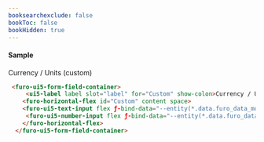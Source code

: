 ```yaml
---
booksearchexclude: false
bookToc: false
bookHidden: true
---
```


#### Sample

 <furo-ui5-form-field-container>
     <ui5-label label slot="label" for="Custom" show-colon>Currency / Units (custom)</ui5-label>
    <furo-horizontal-flex id="Custom" content space>
    <furo-ui5-text-input flex ƒ-bind-data="--entity(*.data.furo_data_money_input.currency_code)"></furo-ui5-text-input>
     <furo-ui5-number-input flex ƒ-bind-data="--entity(*.data.furo_data_money_input.units)"></furo-ui5-number-input>
    </furo-horizontal-flex>
  </furo-ui5-form-field-container>


```html
 <furo-ui5-form-field-container>
     <ui5-label label slot="label" for="Custom" show-colon>Currency / Units (custom)</ui5-label>
    <furo-horizontal-flex id="Custom" content space>
    <furo-ui5-text-input flex ƒ-bind-data="--entity(*.data.furo_data_money_input.currency_code)"></furo-ui5-text-input>
     <furo-ui5-number-input flex ƒ-bind-data="--entity(*.data.furo_data_money_input.units)"></furo-ui5-number-input>
    </furo-horizontal-flex>
  </furo-ui5-form-field-container>

```
